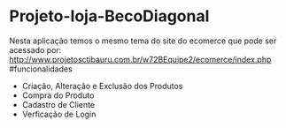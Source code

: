# Projeto-loja-BecoDiagonal
Nesta aplicação temos o mesmo tema do site do ecomerce que pode ser acessado por: http://www.projetosctibauru.com.br/w72BEquipe2/ecomerce/index.php
#funcionalidades
- Criação, Alteração e Exclusão dos Produtos
- Compra do Produto
- Cadastro de Cliente
- Verficação de Login
